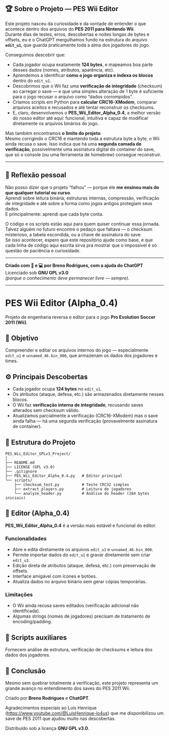 
## 🏆 Sobre o Projeto — PES Wii Editor

Este projeto nasceu da curiosidade e da vontade de entender o que acontece dentro dos arquivos do **PES 2011 para Nintendo Wii**.  
Durante dias de testes, erros, descobertas e noites longas de bytes e offsets, eu e o ChatGPT mergulhamos fundo na estrutura do arquivo **`edit_u1`**, que guarda praticamente toda a alma dos jogadores do jogo.

Conseguimos descobrir que:
- Cada jogador ocupa exatamente **124 bytes**, e mapeamos boa parte desses dados (nomes, atributos, aparência, etc).  
- Aprendemos a identificar **como o jogo organiza e indexa os blocos** dentro do `edit_u1`.  
- Descobrimos que o Wii faz uma **verificação de integridade** (checksum) ao carregar o save — e que uma simples alteração de 1 byte é suficiente para o jogo recusar o arquivo como “dados corrompidos”.  
- Criamos scripts em Python para **calcular CRC16-XModem**, comparar arquivos aceitos e recusados e até tentar reconstruir os checksums.  
- E, claro, desenvolvemos o **PES_Wii_Editor_Alpha_0.4**, a melhor versão do nosso editor até aqui: funcional, intuitiva e capaz de modificar diretamente os arquivos binários do jogo.

Mas também encontramos **o limite do projeto**:  
Mesmo corrigindo o CRC16 e mantendo toda a estrutura byte a byte, o Wii ainda recusa o save. Isso indica que há uma **segunda camada de verificação**, possivelmente uma assinatura digital do container do save, que só o console (ou uma ferramenta de homebrew) consegue reconstruir.

---

## 💬 Reflexão pessoal

Não posso dizer que o projeto “falhou” — porque ele **me ensinou mais do que qualquer tutorial ou curso**.  
Aprendi sobre leitura binária, estruturas internas, compressão, verificação de integridade e até sobre a forma como jogos antigos protegiam seus dados.  
E principalmente: aprendi que cada byte conta.

O código e os scripts estão aqui para quem quiser continuar essa jornada.  
Talvez alguém no futuro encontre o pedaço que faltava — o checksum misterioso, a tabela escondida, ou a chave de assinatura do save.  
Se isso acontecer, espero que este repositório ajude como base, e que cada linha de código aqui escrita sirva pra mostrar que o impossível é só questão de paciência e curiosidade.

---

**Criado com 🧠 e 💻 por Breno Rodrigues, com a ajuda do ChatGPT**  
Licenciado sob **GNU GPL v3.0**  
*(porque o conhecimento deve permanecer livre — sempre).*

---


# PES Wii Editor (Alpha_0.4)

Projeto de engenharia reversa e editor para o jogo **Pro Evolution Soccer 2011 (Wii)**.

## 🎯 Objetivo
Compreender e editar os arquivos internos do jogo — especialmente `edit_u1` e `unnamed_46.bin_000`, que armazenam os dados dos jogadores e times.

## ⚙️ Principais Descobertas
- Cada jogador ocupa **124 bytes** no `edit_u1`.
- Os atributos (ataque, defesa, etc.) são armazenados diretamente nesses blocos.
- O Wii faz **verificação interna de integridade**, recusando saves alterados sem checksum válido.
- Atualizamos parcialmente a verificação (CRC16-XModem) mas o save ainda falha — há uma segunda verificação (provavelmente assinatura de container).

## 🧩 Estrutura do Projeto

```
PES_Wii_Editor_GPLv3_Project/
│
├── README.md
├── LICENSE (GPL v3.0)
├── .gitignore
├── PES_Wii_Editor_Alpha_0.4.py   # Editor principal
└── scripts/
    ├── checksum_test.py          # Teste CRC32 simples
    ├── extract_players.py        # Leitura de jogadores
    └── analyze_header.py         # Análise do header (264 bytes iniciais)
```

## 🧰 Editor (Alpha_0.4)
**PES_Wii_Editor_Alpha_0.4** é a versão mais estável e funcional do editor.

### Funcionalidades
- Abre e edita diretamente os arquivos `edit_u1` e `unnamed_46.bin_000`.
- Permite importar dados do `edit_u1` e gravar diretamente sem criar `edit_u3`.
- Edição direta de atributos (ataque, defesa, etc.) com preservação de offsets.
- Interface amigável com ícones e botões.
- Atualiza dados no arquivo binário sem gerar cópias temporárias.

### Limitações
- O Wii ainda recusa saves editados (verificação adicional não identificada).
- Algumas strings (nomes de jogadores) precisam de tratamento de encoding/padding.

## 🧪 Scripts auxiliares
Fornecem análise de estrutura, verificação de checksums e leitura dos dados dos jogadores.

## 🧠 Conclusão
Mesmo sem quebrar totalmente a verificação, este projeto representa um grande avanço no entendimento dos saves do PES 2011 Wii.

Criado por **Breno Rodrigues** e **ChatGPT**.

Agradecimentos especiais ao Luis Henrique (https://www.youtube.com/@LuisHenrique-lo4us) que me disponibilizou um save de PES 2011 que ajudou muito nas descobertas.

Distribuído sob a licença **GNU GPL v3.0**.

